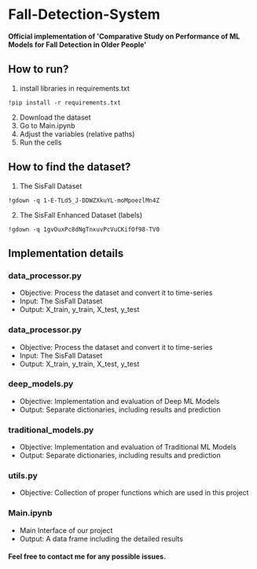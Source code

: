 # Fall-Detection-System

**Official implementation of 'Comparative Study on Performance of ML Models for Fall Detection in Older People'**

## How to run?
1. install libraries in requirements.txt
```
!pip install -r requirements.txt
```
2. Download the dataset
3. Go to Main.ipynb
4. Adjust the variables (relative paths)
5. Run the cells

## How to find the dataset?
1. The SisFall Dataset
```
!gdown -q 1-E-TLd5_J-DDWZXkuYL-moMpoezlMn4Z
```
2. The SisFall Enhanced Dataset (labels)
```
!gdown -q 1gvOuxPc8dNgTnxuvPcVuCKifOf98-TV0
```
## Implementation details

### data_processor.py
* Objective: Process the dataset and convert it to time-series
* Input: The SisFall Dataset
* Output: X_train, y_train, X_test, y_test

### data_processor.py
* Objective: Process the dataset and convert it to time-series
* Input: The SisFall Dataset
* Output: X_train, y_train, X_test, y_test

### deep_models.py
* Objective: Implementation and evaluation of Deep ML Models
* Output: Separate dictionaries, including results and prediction

### traditional_models.py
* Objective: Implementation and evaluation of Traditional ML Models
* Output: Separate dictionaries, including results and prediction

### utils.py
* Objective: Collection of proper functions which are used in this project

### Main.ipynb

* Main Interface of our project
* Output: A data frame including the detailed results

#### Feel free to contact me for any possible issues.
